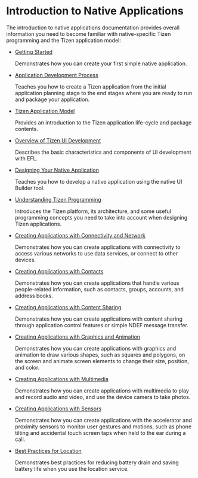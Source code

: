Introduction to Native Applications
===================================

The introduction to native applications documentation provides overall
information you need to become familiar with native-specific Tizen
programming and the Tizen application model:

-   [Getting Started](getting-started-n.md)

    Demonstrates how you can create your first simple
    native application.

- [Application Development Process](process/app-dev-process-n.md)

    Teaches you how to create a Tizen application from the initial
    application planning stage to the end stages where you are ready to
    run and package your application.

- [Tizen Application Model](app-model/application-model-n.md)

    Provides an introduction to the Tizen application life-cycle and
    package contents.

- [Overview of Tizen UI
    Development](feature/ui-builder-overview-mn.md)

    Describes the basic characteristics and components of UI development
    with EFL.

- [Designing Your Native
    Application](feature/ui-builder-app-design-mn.md)

    Teaches you how to develop a native application using the native UI
    Builder tool.

- [Understanding Tizen Programming](details/details-n.md)

    Introduces the Tizen platform, its architecture, and some useful
    programming concepts you need to take into account when designing
    Tizen applications.

- [Creating Applications with Connectivity and
    Network](feature/app-connectivity-n.md)

    Demonstrates how you can create applications with connectivity to
    access various networks to use data services, or connect to
    other devices.

- [Creating Applications with Contacts](feature/app-contacts-n.md)

    Demonstrates how you can create applications that handle various
    people-related information, such as contacts, groups, accounts, and
    address books.

- [Creating Applications with Content
    Sharing](feature/app-contentshare-n.md)

    Demonstrates how you can create applications with content sharing
    through application control features or simple NDEF
    message transfer.

- [Creating Applications with Graphics and
    Animation](feature/app-graphics-n.md)

    Demonstrates how you can create applications with graphics and
    animation to draw various shapes, such as squares and polygons, on
    the screen and animate screen elements to change their size,
    position, and color.

- [Creating Applications with
    Multimedia](feature/app-multimedia-n.md)

    Demonstrates how you can create applications with multimedia to play
    and record audio and video, and use the device camera to
    take photos.

- [Creating Applications with Sensors](feature/app-sensor-n.md)

    Demonstrates how you can create applications with the accelerator
    and proximity sensors to monitor user gestures and motions, such as
    phone tilting and accidental touch screen taps when held to the ear
    during a call.

- [Best Practices for Location](feature/best-practice-battery-n.md)

    Demonstrates best practices for reducing battery drain and saving
    battery life when you use the location service.
